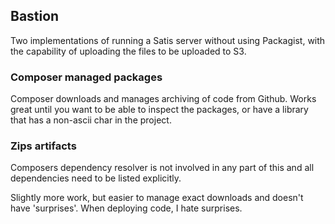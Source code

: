 ## Bastion


Two implementations of running a Satis server without using Packagist, with the capability of uploading the files to be uploaded to S3.


### Composer managed packages

Composer downloads and manages archiving of code from Github. Works great until you want to be able to inspect the packages, or have a library that has a non-ascii char in the project.




### Zips artifacts

Composers dependency resolver is not involved in any part of this and all dependencies need to be listed explicitly.

Slightly more work, but easier to manage exact downloads and doesn't have 'surprises'. When deploying code, I hate surprises.


